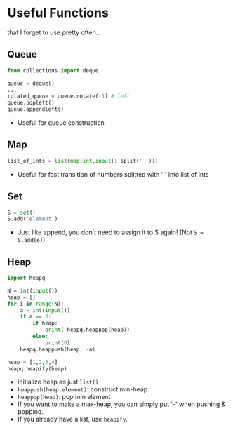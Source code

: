 # Useful Functions
that I forget to use pretty often..

## Queue
```Python
from collections import deque

queue = deque()
...
rotated_queue = queue.rotate(-1) # left
queue.popleft()
queue.appendleft()
```
- Useful for queue construction

## Map
```Python
list_of_ints = list(map(int,input().split(' ')))
```
- Useful for fast transition of numbers splitted with ' ' into list of ints

## Set
```Python
S = set()
S.add('element')
```
- Just like append, you don't need to assign it to S again! (Not `S = S.add(e)`)

## Heap
```Python
import heapq

N = int(input())
heap = []
for i in range(N):
    a = int(input())
    if a == 0:
        if heap:
            print(-heapq.heappop(heap))
        else:
            print(0)
    heapq.heappush(heap, -a)

heap = [1,2,3,4]
heapq.heapify(heap)
```
- initialize heap as just `list()`
- `heappush(heap,element)`: construct min-heap
- `heappop(heap)`: pop min element
- If you want to make a max-heap, you can simply put '-' when pushing & popping.
- If you already have a list, use `heapify`.

